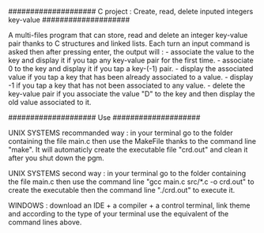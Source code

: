 #################### C project : Create, read, delete inputed integers key-value ####################


A multi-files program that can store, read and delete an integer key-value pair thanks to C structures and linked lists. Each turn an input command is asked then after pressing enter, the output will : 
	- associate the value to the key and display it if you tap any key-value pair for the first time.
	- associate 0 to the key and display it if you tap a key-(-1) pair.
	- display the associated value if you tap a key that has been already associated to a value.
	- display -1 if you tap a key that has not been associated to any value.
	- delete the key-value pair if you associate the value "D" to the key and then display the old value associated to it.
	

#################### Use ####################


UNIX SYSTEMS recommanded way : in your terminal go to the folder containing the file main.c then use the MakeFile thanks to the command line "make". It will automaticly create the executable file "crd.out" and clean it after you shut down the pgm.

UNIX SYSTEMS second way : in your terminal go to the folder containing the file main.c then use the command line "gcc main.c src/*.c -o crd.out" to create the executable then the command line "./crd.out" to execute it. 
			
WINDOWS : download an IDE + a compiler + a control terminal, link theme and according to the type of your terminal use the equivalent of the command lines above.
